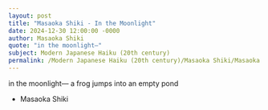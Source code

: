 ```yaml
---
layout: post
title: "Masaoka Shiki - In the Moonlight"
date: 2024-12-30 12:00:00 -0000
author: Masaoka Shiki
quote: "in the moonlight—"
subject: Modern Japanese Haiku (20th century)
permalink: /Modern Japanese Haiku (20th century)/Masaoka Shiki/Masaoka Shiki - In the Moonlight
---
```


in the moonlight—
a frog jumps into
an empty pond

- Masaoka Shiki
